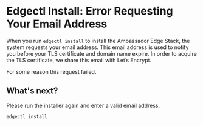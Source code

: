 # Edgectl Install: Error Requesting Your Email Address
 
When you run `edgectl install` to install the Ambassador Edge Stack, the system requests your email address. This email address is used to notify you before your TLS certificate and domain name expire. In order to acquire the TLS certificate, we share this email with Let’s Encrypt.

For some reason this request failed. 

## What's next?

Please run the installer again and enter a valid email address.

```shell
edgectl install
```
